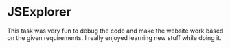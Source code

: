 # JSExplorer

This task was very fun to debug the code and make the website work based on the given requirements.
I really enjoyed learning new stuff while doing it.
